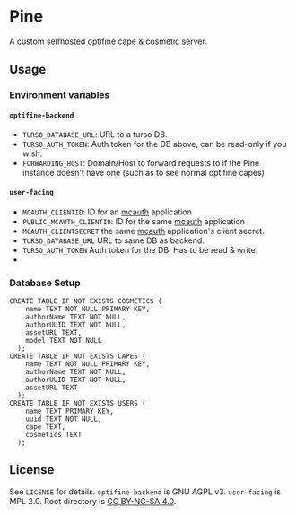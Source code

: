 # Pine

A custom selfhosted optifine cape & cosmetic server.

## Usage

### Environment variables

#### `optifine-backend`

- `TURSO_DATABASE_URL`: URL to a turso DB.
- `TURSO_AUTH_TOKEN`: Auth token for the DB above, can be read-only if you wish.
- `FORWARDING_HOST`: Domain/Host to forward requests to if the Pine instance doesn't have one (such as to see normal optifine capes)

#### `user-facing`

- `MCAUTH_CLIENTID`: ID for an [mcauth](https://mc-auth.com/) application
- `PUBLIC_MCAUTH_CLIENTID`: ID for the same [mcauth](https://mc-auth.com/) application
- `MCAUTH_CLIENTSECRET` the same [mcauth](https://mc-auth.com/) application's client secret.
- `TURSO_DATABASE_URL` URL to same DB as backend.
- `TURSO_AUTH_TOKEN` Auth token for the DB. Has to be read & write.
- 
### Database Setup

```sqlite
CREATE TABLE IF NOT EXISTS COSMETICS (
    name TEXT NOT NULL PRIMARY KEY,
    authorName TEXT NOT NULL,
    authorUUID TEXT NOT NULL,
    assetURL TEXT,
    model TEXT NOT NULL
  );
CREATE TABLE IF NOT EXISTS CAPES (
    name TEXT NOT NULL PRIMARY KEY,
    authorName TEXT NOT NULL,
    authorUUID TEXT NOT NULL,
    assetURL TEXT
  );
CREATE TABLE IF NOT EXISTS USERS (
    name TEXT PRIMARY KEY,
    uuid TEXT NOT NULL,
    cape TEXT,
    cosmetics TEXT
  );
```

## License

See `LICENSE` for details. `optifine-backend` is GNU AGPL v3. `user-facing` is MPL 2.0. Root directory is [CC BY-NC-SA 4.0](https://creativecommons.org/licenses/by-nc-sa/4.0/?ref=chooser-v1).
